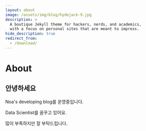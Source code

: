 ```yaml
---
layout: about
image: /assets/img/blog/hydejack-9.jpg
description: >
  A boutique Jekyll theme for hackers, nerds, and academics,
  with a focus on personal sites that are meant to impress.
hide_description: true
redirect_from:
  - /download/
---
```


# About

<!--author-->


## 안녕하세요   
Noa's developing blog를 운영중입니다.

   Data Scientist를 꿈꾸고 있어요.
   
   많이 부족하지만 잘 부탁드립니다.
